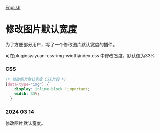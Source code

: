 [English](https://github.com/pakeh2866/siyuan-css-img-width/blob/main/README.md)

# 修改图片默认宽度
为了方便部分用户，写了一个修改图片默认宽度的插件。

可在plugins\siyuan-css-img-width\index.css 中修改宽度，默认值为33%

### CSS

```css
/* 修改图片默认宽度 CSS片段 */
[data-type="img"] {
    display: inline-block !important;
    width: 33%;
  }
```

### 2024 03 14

修改图片默认宽度。
